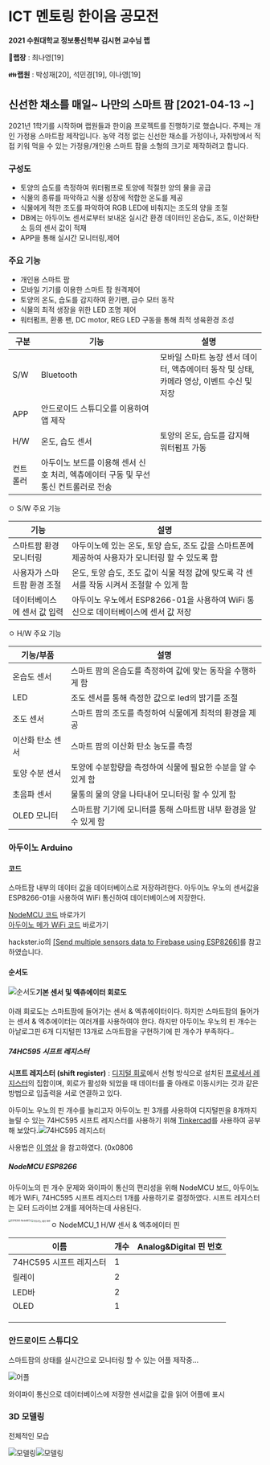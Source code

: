 # ICT 멘토링 한이음 공모전

**2021 수원대학교 정보통신학부 김시현 교수님 랩**

🤱**랩장** : 최나영[19]

👪**랩원** : 박성재[20], 석민경[19], 이나영[19]

## 신선한 채소를 매일~ 나만의 스마트 팜 [2021-04-13 ~]

 2021년 1학기를 시작하며 랩원들과 한이음 프로젝트를 진행하기로 했습니다. 주제는 개인 가정용 스마트팜 제작입니다. 농약 걱정 없는 신선한 채소를 가정이나, 자취방에서 직접 키워 먹을 수 있는 가정용/개인용 스마트 팜을 소형의 크기로 제작하려고 합니다.

### 구성도

- 토양의 습도를 측정하여 워터펌프로 토양에 적절한 양의 물을 공급
- 식물의 종류를 파악하고 식물 성장에 적합한 온도를 제공
- 식물에게 적한 조도를 파악하여 RGB LED에 비춰지는 조도의 양을 조절 
- DB에는 아두이노 센서로부터 보내온 실시간 환경 데이터인 온습도, 조도, 이산화탄소 등의 센서 값이 적재
- APP을 통해 실시간 모니터링,제어

### 주요 기능

- 개인용 스마트 팜
- 모바일 기기를 이용한 스마트 팜 원격제어
- 토양의 온도, 습도를 감지하여 환기팬, 급수 모터 동작
- 식물의 최적 생장을 위한 LED 조명 제어
- 워터펌프, 환풍 팬, DC motor, REG LED 구동을 통해 최적 생육환경 조성

| **구분** | **기능**                                                     | **설명**                                                     |
| -------- | ------------------------------------------------------------ | ------------------------------------------------------------ |
| S/W      | Bluetooth                                                    | 모바일 스마트 농장 센서 데이터, 액츄에이터 동작 및 상태, 카메라 영상, 이벤트 수신 및 저장 |
| APP      | 안드로이드 스튜디오를 이용하여 앱 제작                       |                                                              |
| H/W      | 온도, 습도 센서                                              | 토양의 온도, 습도를 감지해 워터펌프 가동                     |
| 컨트롤러 | 아두이노 보드를 이용해 센서 신호 처리,   엑츄에이터 구동 및 무선통신 컨트롤러로 전송 |                                                              |

 

  ㅇ S/W 주요 기능

| **기능**                     | **설명**                                                     |
| ---------------------------- | ------------------------------------------------------------ |
| 스마트팜 환경 모니터링       | 아두이노에 있는 온도, 토양 습도, 조도  값을 스마트폰에 제공하여 사용자가 모니터링 할 수 있도록 함 |
| 사용자가 스마트팜  환경 조절 | 온도, 토양 습도, 조도 값이 식물 적정  값에 맞도록 각 센서를 작동 시켜서 조절할 수 있게 함 |
| 데이터베이스에 센서 값 입력  | 아두이노 우노에서 ESP8266-01을 사용하여 WiFi 통신으로 데이터베이스에 센서 값 저장 |

 

  ㅇ H/W 주요 기능

| **기능/부품**    | **설명**                                                     |
| ---------------- | ------------------------------------------------------------ |
| 온습도 센서      | 스마트 팜의 온습도를 측정하여 값에 맞는 동작을 수행하게 함   |
| LED              | 조도 센서를 통해 측정한 값으로 led의 밝기를 조절             |
| 조도 센서        | 스마트 팜의 조도를 측정하여 식물에게 최적의 환경을 제공      |
| 이산화 탄소 센서 | 스마트 팜의 이산화 탄소 농도를 측정                          |
| 토양 수분 센서   | 토양에 수분함량을 측정하여 식물에 필요한 수분을 알 수 있게 함 |
| 초음파 센서      | 물통의 물의 양을 나타내어 모니터링 할 수 있게 함             |
| OLED 모니터      | 스마트팜 기기에 모니터를 통해 스마트팜 내부 환경을 알 수 있게 함 |

### 아두이노 Arduino

#### 코드

 스마트팜 내부의 데이터 값을 데이터베이스로 저장하려한다. 아두이노 우노의 센서값을 ESP8266-01을 사용하여 WiFi 통신하여 데이터베이스에 저장한다.

 [NodeMCU 코드](NodeMCU/nodeMCU.ino) 바로가기  
 [아두이노 메가 WiFi 코드](ESP8266/ESP8266.ino) 바로가기

hackster.io의 [[Send multiple sensors data to Firebase using ESP8266]](https://www.hackster.io/pulasthi-nanayakkara/send-multiple-sensors-data-to-firebase-using-esp8266-f2f38b)를 참고하였습니다.

#### 순서도

<img src="https://user-images.githubusercontent.com/88194064/141126657-28742cf9-a55d-471d-9847-498c61e4dfcf.png" alt="순서도" style="float:left; zoom:100%;" />



#### 기본 센서 및 엑츄에이터 회로도

 아래 회로도는 스마트팜에 들어가는 센서 & 엑츄에이터이다. 하지만 스마트팜의 들어가는 센서 & 엑추에이터는 여러개를 사용하여야 한다. 하지만 아두이노 우노의 핀 개수는 아날로그핀 6개 디지털핀 13개로 스마트팜을 구현하기에 핀 개수가 부족하다.<img src="https://user-images.githubusercontent.com/88194064/132123562-54bd586a-bdab-43ac-8cf1-2b41392820c8.jpg" style="zoom:25%;" >



##### 74HC595 시프트 레지스터

 **시프트 레지스터 (shift register)** :  [디지털 회로](https://ko.wikipedia.org/wiki/디지털_회로)에서 선형 방식으로 설치된 [프로세서 레지스터](https://ko.wikipedia.org/wiki/프로세서_레지스터)의 집합이며, 회로가 활성화 되었을 때 데이터를 줄 아래로 이동시키는 것과 같은 방법으로 입출력을 서로 연결하고 있다.

 아두이노 우노의 핀 개수를 늘리고자 아두이노 핀 3개를 사용하여 디지털핀을 8개까지 늘릴 수 있는 74HC595 시프트 레지스터를 사용하기 위해 [Tinkercad](https://www.tinkercad.com/)를 사용하여 공부해 보았다.![74HC595 레지스터](https://user-images.githubusercontent.com/88194064/135709140-29308774-1847-4f1c-8253-161fcff635ac.png)

사용법은 [이 영상](https://www.youtube.com/watch?v=LJrWb9RuHdE) 을 참고하였다. (0x0806

##### NodeMCU ESP8266

 아두이노의 핀 개수 문제와 와이파이 통신의 편리성을 위해 NodeMCU 보드, 아두이노 메가 WiFi, 74HC595 시프트 레지스터 1개를 사용하기로 결정하였다. 시프트 레지스터는 모터 드라이브 2개를 제어하는데 사용된다.

<img src="https://user-images.githubusercontent.com/88194064/140882432-44c77994-556e-4ec0-bc91-de61be04daee.png" alt="ESP8266-NodeMCU" style="float:left; zoom:30%;" /><img src="https://user-images.githubusercontent.com/88194064/140883093-362069fa-eb20-4047-8d75-d221aa73db3c.jpg" alt="아두이노 메가 WiFi" style="float:left; zoom:30%;" />











   ㅇ NodeMCU_1 H/W 센서 & 엑추에이터 핀

| 이름                    | 개수 | Analog&Digital 핀 번호 |
| ----------------------- | ---- | ---------------------- |
| 74HC595 시프트 레지스터 | 1    |                        |
| 릴레이                  | 2    |                        |
| LED바                   | 2    |                        |
| OLED                    | 1    |                        |
|                         |      |                        |
|                         |      |                        |
|                         |      |                        |



### 안드로이드 스튜디오

 스마트팜의 상태를 실시간으로 모니터링 할 수 있는 어플 제작중...

![어플](https://user-images.githubusercontent.com/88194064/132038237-3c9280ab-3bf8-4c52-974f-b8e4689b0f63.jpg)

와이파이 통신으로 데이터베이스에 저장한 센서값을 값을 읽어 어플에 표시



### 3D 모델링

 전체적인 모습

<img src="https://user-images.githubusercontent.com/88194064/142598956-96bb56b6-d40c-444d-9ea4-1ed92c82692c.png" alt="모델링" style="zoom:100%; float:left" />

<img src="https://user-images.githubusercontent.com/88194064/142597355-dc569fd0-e3b8-4e3e-a698-ee6ede2920dd.gif" alt="모델링" style="zoom:100%; float:left" />







